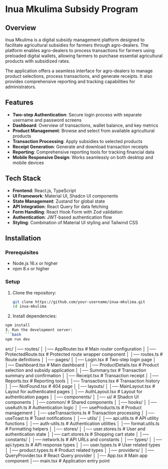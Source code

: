 # Inua Mkulima Subsidy Program

## Overview

Inua Mkulima is a digital subsidy management platform designed to facilitate agricultural subsidies for farmers through agro-dealers. The platform enables agro-dealers to process transactions for farmers using preloaded digital wallets, allowing farmers to purchase essential agricultural products with subsidized rates.

The application offers a seamless interface for agro-dealers to manage product selections, process transactions, and generate receipts. It also provides comprehensive reporting and tracking capabilities for administrators.

## Features

- **Two-step Authentication**: Secure login process with separate username and password screens
- **Dashboard**: Overview of transactions, wallet balance, and key metrics
- **Product Management**: Browse and select from available agricultural products
- **Transaction Processing**: Apply subsidies to selected products
- **Receipt Generation**: Generate and download transaction receipts
- **Reporting**: Comprehensive reporting tools for tracking financial data
- **Mobile Responsive Design**: Works seamlessly on both desktop and mobile devices

## Tech Stack

- **Frontend**: React.js, TypeScript
- **UI Framework**: Material UI, Shadcn UI components
- **State Management**: Zustand for global state
- **API Integration**: React Query for data fetching
- **Form Handling**: React Hook Form with Zod validation
- **Authentication**: JWT-based authentication flow
- **Styling**: Combination of Material UI styling and Tailwind CSS

## Installation

### Prerequisites

- Node.js 16.x or higher
- npm 8.x or higher

### Setup

1. Clone the repository:
   ```bash
   git clone https://github.com/your-username/inua-mkulima.git
   cd inua-mkulima
   ```
2. Install dependencies:

````bash
npm install
3. Run the development server:
```bash
npm run dev

````

src/
│── routes/
│ │── AppRouter.tsx # Main router configuration
│ │── ProtectedRoute.tsx # Protected route wrapper component
│ │── routes.ts # Route definitions
│
│── pages/
│ │── Login.tsx # Two-step login page
│ │── Dashboard.tsx # Main dashboard
│ │── ProductDetails.tsx # Product selection and subsidy application
│ │── Summary.tsx # Transaction summary and confirmation
│ │── Receipt.tsx # Transaction receipt
│ │── Reports.tsx # Reporting tools
│ │── Transactions.tsx # Transaction history
│ │── NotFound.tsx # 404 page
│
│── layouts/
│ │── MainLayout.tsx # Layout for authenticated pages
│ │── AuthLayout.tsx # Layout for authentication pages
│
│── components/
│ │── ui/ # Shadcn UI components
│ │── common/ # Shared components
│
│── hooks/
│ │── useAuth.ts # Authentication logic
│ │── useProducts.ts # Product management
│ │── useTransactions.ts # Transaction processing
│ │── useToast.ts # Toast notifications
│
│── utils/
│ │── api.utils.ts # API utility functions
│ │── auth-utils.ts # Authentication utilities
│ │── format.utils.ts # Formatting helpers
│
│── stores/
│ │── user.stores.ts # User and authentication state
│ │── cart.stores.ts # Shopping cart state
│
│── constants/
│ │── network.ts # API URLs and constants
│
│── types/
│ │── api.types.ts # API response types
│ │── user.types.ts # User related types
│ │── product.types.ts # Product related types
│
│── providers/
│ │── QueryProvider.tsx # React Query provider
│
│── App.tsx # Main app component
│── main.tsx # Application entry point

```

```
